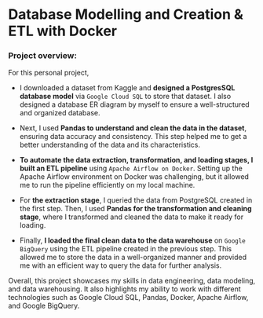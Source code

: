# Database Modelling and Creation & ETL with Docker
### Project overview:

For this personal project, 
- I downloaded a dataset from Kaggle and **designed a PostgresSQL database model** via `Google Cloud SQL` to store that dataset. I also designed a database ER diagram by myself to ensure a well-structured and organized database.

- Next, I used **Pandas to understand and clean the data in the dataset**, ensuring data accuracy and consistency. This step helped me to get a better understanding of the data and its characteristics.

- **To automate the data extraction, transformation, and loading stages, I built an ETL pipeline** using `Apache Airflow on Docker`. Setting up the Apache Airflow environment on Docker was challenging, but it allowed me to run the pipeline efficiently on my local machine.

- For **the extraction stage**, I queried the data from PostgreSQL created in the first step. Then, I used **Pandas for the transformation and cleaning stage**, where I  transformed and cleaned the data to make it ready for loading.

- Finally, **I loaded the final clean data to the data warehouse** on `Google BigQuery` using the ETL pipeline created in the previous step. This allowed me to store the data in a well-organized manner and provided me with an efficient way to query the data for further analysis.

Overall, this project showcases my skills in data engineering, data modeling, and data warehousing. It also highlights my ability to work with different technologies such as Google Cloud SQL, Pandas, Docker, Apache Airflow, and Google BigQuery.
